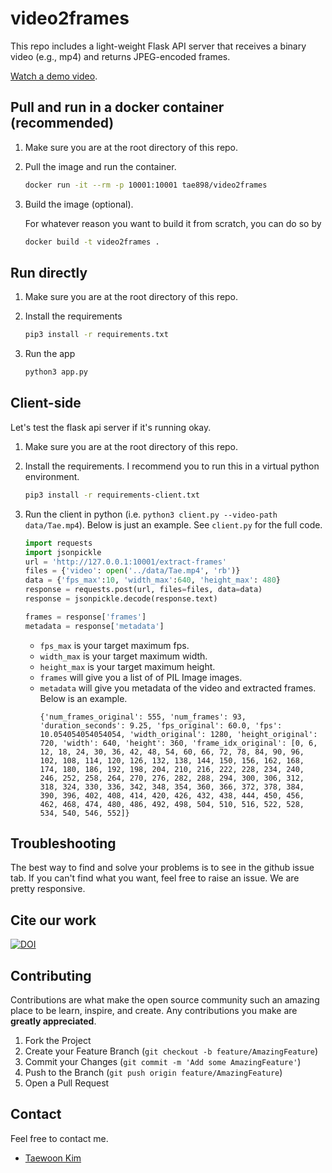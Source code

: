 # video2frames

This repo includes a light-weight Flask API server that receives a binary video (e.g., mp4) and returns JPEG-encoded frames.

[Watch a demo video](https://youtu.be/dnmE42q61VY).


## Pull and run in a docker container (recommended)

1. Make sure you are at the root directory of this repo.

1. Pull the image and run the container.
    ```bash
    docker run -it --rm -p 10001:10001 tae898/video2frames
    ```

1. Build the image (optional).

    For whatever reason you want to build it from scratch, you can do so by
    ```bash
    docker build -t video2frames .
    ```

## Run directly

1. Make sure you are at the root directory of this repo.

1. Install the requirements
    ```bash
    pip3 install -r requirements.txt
    ```

1. Run the app
    ```bash
    python3 app.py
    ```

## Client-side

Let's test the flask api server if it's running okay.

1. Make sure you are at the root directory of this repo.

1. Install the requirements. I recommend you to run this in a virtual python environment.
    ```bash
    pip3 install -r requirements-client.txt
    ```

1. Run the client in python (i.e. `python3 client.py --video-path data/Tae.mp4`). Below is just an example. See `client.py` for the full code.
    ```python
    import requests
    import jsonpickle
    url = 'http://127.0.0.1:10001/extract-frames'
    files = {'video': open('../data/Tae.mp4', 'rb')}
    data = {'fps_max':10, 'width_max':640, 'height_max': 480}
    response = requests.post(url, files=files, data=data)
    response = jsonpickle.decode(response.text)

    frames = response['frames']
    metadata = response['metadata']
    ```

   - `fps_max` is your target maximum fps.
   - `width_max` is your target maximum width.
   - `height_max` is your target maximum height.
   - `frames` will give you a list of of PIL Image images.
   - `metadata` will give you metadata of the video and extracted frames. Below is an example.
        ```
        {'num_frames_original': 555, 'num_frames': 93, 'duration_seconds': 9.25, 'fps_original': 60.0, 'fps': 10.054054054054054, 'width_original': 1280, 'height_original': 720, 'width': 640, 'height': 360, 'frame_idx_original': [0, 6, 12, 18, 24, 30, 36, 42, 48, 54, 60, 66, 72, 78, 84, 90, 96, 102, 108, 114, 120, 126, 132, 138, 144, 150, 156, 162, 168, 174, 180, 186, 192, 198, 204, 210, 216, 222, 228, 234, 240, 246, 252, 258, 264, 270, 276, 282, 288, 294, 300, 306, 312, 318, 324, 330, 336, 342, 348, 354, 360, 366, 372, 378, 384, 390, 396, 402, 408, 414, 420, 426, 432, 438, 444, 450, 456, 462, 468, 474, 480, 486, 492, 498, 504, 510, 516, 522, 528, 534, 540, 546, 552]}
        ```
## Troubleshooting

The best way to find and solve your problems is to see in the github issue tab. If you can't find what you want, feel free to raise an issue. We are pretty responsive.

## Cite our work

[![DOI](https://zenodo.org/badge/357800360.svg)](https://zenodo.org/badge/latestdoi/357800360)

## Contributing

Contributions are what make the open source community such an amazing place to be learn, inspire, and create. Any contributions you make are **greatly appreciated**.

1. Fork the Project
2. Create your Feature Branch (`git checkout -b feature/AmazingFeature`)
3. Commit your Changes (`git commit -m 'Add some AmazingFeature'`)
4. Push to the Branch (`git push origin feature/AmazingFeature`)
5. Open a Pull Request

## Contact

Feel free to contact me.

* [Taewoon Kim](https://taewoon.kim/)

